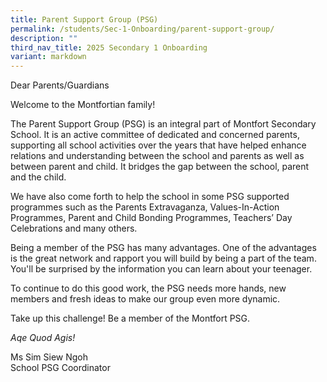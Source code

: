 ```yaml
---
title: Parent Support Group (PSG)
permalink: /students/Sec-1-Onboarding/parent-support-group/
description: ""
third_nav_title: 2025 Secondary 1 Onboarding
variant: markdown
---
```

Dear Parents/Guardians

Welcome to the Montfortian family!

The Parent Support Group (PSG) is an integral part of Montfort Secondary School. It is an active committee of dedicated and concerned parents, supporting all school activities over the years that have helped enhance relations and understanding between the school and parents as well as between parent and child. It bridges the gap between the school, parent and the child.

We have also come forth to help the school in some PSG supported programmes such as the Parents Extravaganza, Values-In-Action Programmes, Parent and Child Bonding Programmes, Teachers’ Day Celebrations and many others.

Being a member of the PSG has many advantages. One of the advantages is the great network and rapport you will build by being a part of the team. You'll be surprised by the information you can learn about your teenager.

To continue to do this good work, the PSG needs more hands, new members and fresh ideas to make our group even more dynamic.

Take up this challenge! Be a member of the Montfort PSG.&nbsp;



_Aqe Quod Agis!_

Ms Sim Siew Ngoh     
School PSG Coordinator